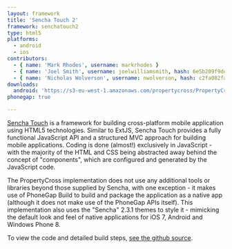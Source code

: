 ```yaml
---
layout: framework
title: 'Sencha Touch 2'
framework: senchatouch2
type: html5
platforms:
  - android
  - ios
contributors:
  - { name: 'Mark Rhodes', username: markrhodes }
  - { name: 'Joel Smith', username: joelwilliamsmith, hash: 6e5b209f9dced24655066d1128a13964 }
  - { name: 'Nicholas Wolverson', username: nwolverson, hash: c2fa082fa1ffbab1293262c599d459fb }
downloads:
  android: 'https://s3-eu-west-1.amazonaws.com/propertycross/PropertyCross-senchatouch2-8acbae787d727de5624686c7c2e0afccc26932a4.apk'
phonegap: true

---
```


[Sencha Touch](http://www.sencha.com/products/touch) is a framework for building cross-platform mobile application using HTML5 technologies.  Similar to ExtJS, Sencha Touch provides a fully functional JavaScript API and a structured MVC approach for building mobile applications.  Coding is done (almost!) exclusively in JavaScript - with the majority of the HTML and CSS being abstracted away behind the concept of "components", which are configured and generated by the JavaScript code.

The PropertyCross implementation does not use any additional tools or libraries beyond those supplied by Sencha, with one exception - it makes use of PhoneGap Build to build and package the application as a native app (although it does not make use of the PhoneGap APIs itself).  This implementation also uses the "Sencha" 2.3.1 themes to style it - mimicking the default look and feel of native applications for iOS 7, Android and Windows Phone 8.  


To view the code and detailed build steps, <a href='{{ site.githuburl }}/tree/master/senchatouch2'>see the github source</a>.